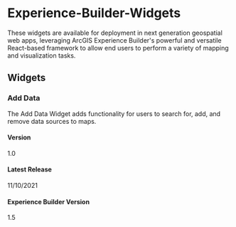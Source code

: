 # Experience-Builder-Widgets
These widgets are available for deployment in next generation geospatial web apps, leveraging ArcGIS Experience Builder's powerful and versatile React-based framework to allow end users to perform a variety of mapping and visualization tasks.

## Widgets

### Add Data
The Add Data Widget adds functionality for users to search for, add, and remove data sources to maps.

#### Version
1.0

#### Latest Release
11/10/2021

#### Experience Builder Version
1.5